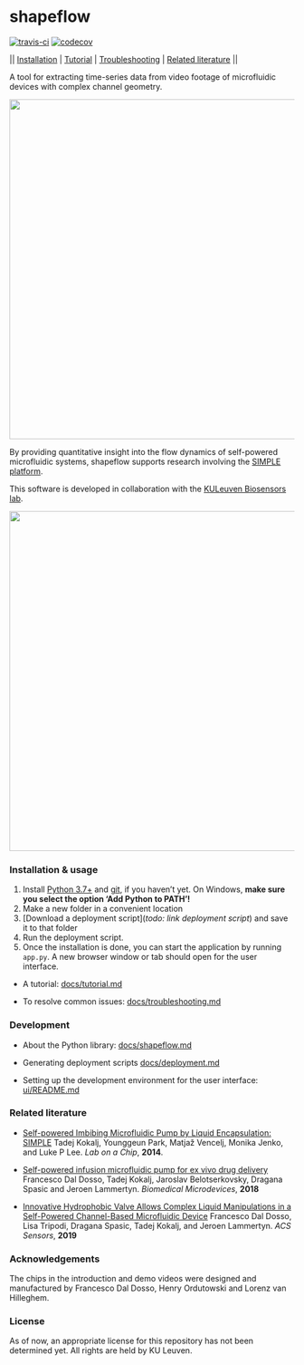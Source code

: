 # shapeflow

[![travis-ci](https://travis-ci.org/ybnd/isimple.svg?branch=master)](https://travis-ci.org/ybnd/isimple)
[![codecov](https://codecov.io/gh/ybnd/isimple/branch/master/graph/badge.svg)](https://codecov.io/gh/ybnd/isimple)

|| [Installation](#Installation) | [Tutorial](docs/tutorial.md) | [Troubleshooting](docs/troubleshooting.md) | [Related literature](#Related-literature) ||

A tool for extracting time-series data from video footage of microfluidic devices with complex channel geometry.

<img src="https://i.postimg.cc/xTMZzYnj/abstract5-720x540.gif" width="600"/>

By providing quantitative insight into the flow dynamics of self-powered microfluidic systems, shapeflow supports research involving the [SIMPLE platform](https://www.biw.kuleuven.be/biosyst/mebios/biosensors-group/research-topics/Microfluidics_folder/simple-platform). 

This software is developed in collaboration with the [KULeuven Biosensors lab](https://twitter.com/KULBiosensors).

<img src="https://i.postimg.cc/W3qF15rK/demo-final-30fps-600x400.gif" width="600"/>

### Installation & usage

1. Install [Python 3.7+](https://www.python.org/downloads/) and [git](https://git-scm.com/downloads), if you haven’t yet. 
   On Windows, **make sure you select the option ‘Add Python to PATH’!**
2. Make a new folder in a convenient location
3. [Download a deployment script](*todo: link deployment script*) and save it to that folder
4. Run the deployment script.
5. Once the installation is done, you can start the application by running `app.py`.
   A new browser window or tab should open for the user interface.

* A tutorial: [docs/tutorial.md](docs/tutorial.md)

* To resolve common issues: [docs/troubleshooting.md](docs/troubleshooting.md)

### Development

* About the Python library: [docs/shapeflow.md](docs/shapeflow.md)

* Generating deployment scripts [docs/deployment.md](docs/deployment.md)

* Setting up the development environment for the user interface: [ui/README.md](ui/README.md)

### Related literature

* [Self-powered Imbibing Microfluidic Pump by Liquid Encapsulation: SIMPLE](https://doi.org/10.1039/C4LC00920G)
  Tadej Kokalj, Younggeun Park, Matjaž Vencelj, Monika Jenko, and Luke P Lee. *Lab on a Chip*, **2014**. 
  
* [Self-powered infusion microfluidic pump for ex vivo drug delivery](https://doi.org/10.1007/s10544-018-0289-1)
  Francesco Dal Dosso, Tadej Kokalj, Jaroslav Belotserkovsky, Dragana Spasic and Jeroen Lammertyn. *Biomedical Microdevices*, **2018**

* [Innovative Hydrophobic Valve Allows Complex Liquid Manipulations in a Self-Powered Channel-Based Microfluidic Device](https://doi.org/10.1021/acssensors.8b01555)
  Francesco Dal Dosso, Lisa Tripodi, Dragana Spasic, Tadej Kokalj, and Jeroen Lammertyn. *ACS Sensors*, **2019**

### Acknowledgements

The chips in the introduction and demo videos were designed and manufactured by Francesco Dal Dosso, Henry Ordutowski and Lorenz van Hilleghem.

### License

As of now, an appropriate license for this repository has not been determined yet. All rights are held by KU Leuven.
